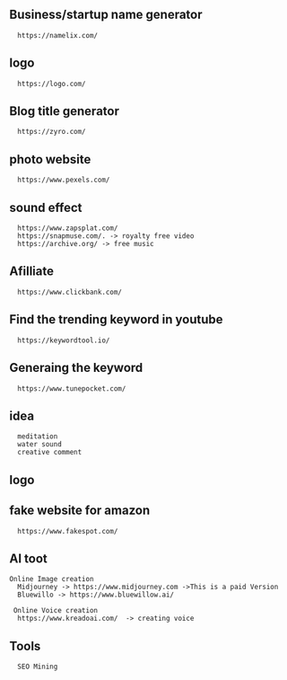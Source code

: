 Business/startup name generator
---
      https://namelix.com/

logo
---
      https://logo.com/
  
Blog title generator
---
      https://zyro.com/
  
photo website
---
      https://www.pexels.com/
  
sound effect
---
      https://www.zapsplat.com/
      https://snapmuse.com/. -> royalty free video
      https://archive.org/ -> free music

Afilliate
---
      https://www.clickbank.com/

Find the trending keyword in youtube
---
      https://keywordtool.io/

Generaing the keyword
---
      https://www.tunepocket.com/ 
  
idea
---
      meditation
      water sound
      creative comment
      
logo
---

fake  website for amazon
----
      https://www.fakespot.com/

AI toot
----
    Online Image creation
      Midjourney -> https://www.midjourney.com ->This is a paid Version
      Bluewillo -> https://www.bluewillow.ai/
      
     Online Voice creation
      https://www.kreadoai.com/  -> creating voice

Tools
---
      SEO Mining 
  
